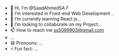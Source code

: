 - 👋 Hi, I’m @SaadAhmedSA F
- 👀 I’m interested in  Front-end Web Development ..
- 🌱 I’m currently learning React js...
- 💞️ I’m looking to collaborate on my Project...
- 📫 How to reach me ss5099903@gmail.com
- ...
- 😄 Pronouns: ...
- ⚡ Fun fact: ...

<!---
SaadAhmedSA/SaadAhmedSA is a ✨ special ✨ repository because its `README.md` (this file) appears on your GitHub profile.
You can click the Preview link to take a look at your changes.
--->
